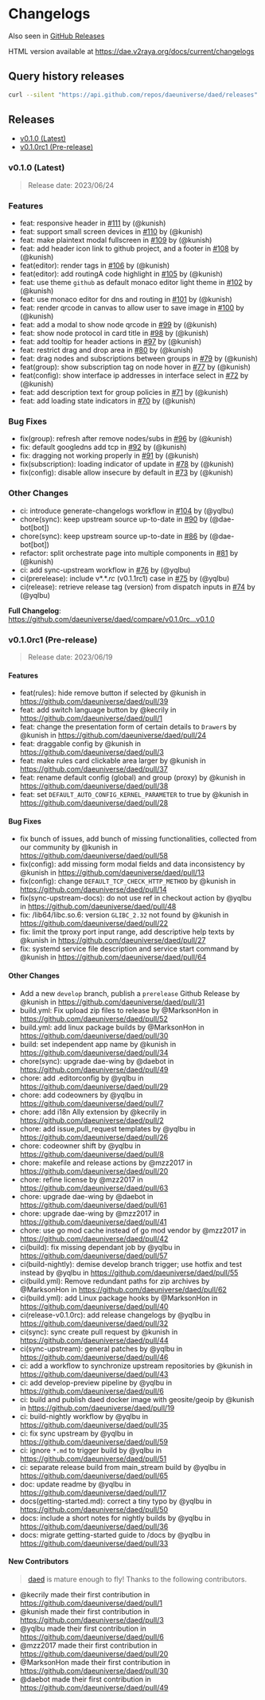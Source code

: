 # Changelogs

Also seen in [GitHub Releases](https://github.com/daeuniverse/dae/releases)

HTML version available at https://dae.v2raya.org/docs/current/changelogs

## Query history releases

```bash
curl --silent "https://api.github.com/repos/daeuniverse/daed/releases" | jq -r '.[] | {tag_name,created_at,prerelease}'
```

## Releases

<!-- BEGIN NEW TOC ENTRY -->
- [v0.1.0 (Latest)](#v010-latest)
- [v0.1.0rc1 (Pre-release)](#v010rc1-pre-release)
<!-- BEGIN NEW CHANGELOGS -->

### v0.1.0 (Latest)

> Release date: 2023/06/24



### Features

* feat: responsive header in [#111](https://github.com/daeuniverse/daed/pull/111) by (@kunish)
* feat: support small screen devices in [#110](https://github.com/daeuniverse/daed/pull/110) by (@kunish)
* feat: make plaintext modal fullscreen in [#109](https://github.com/daeuniverse/daed/pull/109) by (@kunish)
* feat: add header icon link to github project, and a footer in [#108](https://github.com/daeuniverse/daed/pull/108) by (@kunish)
* feat(editor): render tags in [#106](https://github.com/daeuniverse/daed/pull/106) by (@kunish)
* feat(editor): add routingA code highlight in [#105](https://github.com/daeuniverse/daed/pull/105) by (@kunish)
* feat: use theme `github` as default monaco editor light theme in [#102](https://github.com/daeuniverse/daed/pull/102) by (@kunish)
* feat: use monaco editor for dns and routing in [#101](https://github.com/daeuniverse/daed/pull/101) by (@kunish)
* feat: render qrcode in canvas to allow user to save image in [#100](https://github.com/daeuniverse/daed/pull/100) by (@kunish)
* feat: add a modal to show node qrcode in [#99](https://github.com/daeuniverse/daed/pull/99) by (@kunish)
* feat: show node protocol in card title in [#98](https://github.com/daeuniverse/daed/pull/98) by (@kunish)
* feat: add tooltip for header actions in [#97](https://github.com/daeuniverse/daed/pull/97) by (@kunish)
* feat: restrict drag and drop area in [#80](https://github.com/daeuniverse/daed/pull/80) by (@kunish)
* feat: drag nodes and subscriptions between groups in [#79](https://github.com/daeuniverse/daed/pull/79) by (@kunish)
* feat(group): show subscription tag on node hover in [#77](https://github.com/daeuniverse/daed/pull/77) by (@kunish)
* feat(config): show interface ip addresses in interface select in [#72](https://github.com/daeuniverse/daed/pull/72) by (@kunish)
* feat: add description text for group policies in [#71](https://github.com/daeuniverse/daed/pull/71) by (@kunish)
* feat: add loading state indicators in [#70](https://github.com/daeuniverse/daed/pull/70) by (@kunish)

### Bug Fixes

* fix(group): refresh after remove nodes/subs in [#96](https://github.com/daeuniverse/daed/pull/96) by (@kunish)
* fix: default googledns add tcp in [#92](https://github.com/daeuniverse/daed/pull/92) by (@kunish)
* fix: dragging not working properly in [#91](https://github.com/daeuniverse/daed/pull/91) by (@kunish)
* fix(subscription): loading indicator of update in [#78](https://github.com/daeuniverse/daed/pull/78) by (@kunish)
* fix(config): disable allow insecure by default in [#73](https://github.com/daeuniverse/daed/pull/73) by (@kunish)

### Other Changes

* ci: introduce generate-changelogs workflow in [#104](https://github.com/daeuniverse/daed/pull/104) by (@yqlbu)
* chore(sync): keep upstream source up-to-date in [#90](https://github.com/daeuniverse/daed/pull/90) by (@dae-bot[bot])
* chore(sync): keep upstream source up-to-date in [#86](https://github.com/daeuniverse/daed/pull/86) by (@dae-bot[bot])
* refactor: split orchestrate page into multiple components in [#81](https://github.com/daeuniverse/daed/pull/81) by (@kunish)
* ci: add sync-upstream workflow in [#76](https://github.com/daeuniverse/daed/pull/76) by (@yqlbu)
* ci(prerelease): include v*.*.*rc* (v0.1.1rc1) case in [#75](https://github.com/daeuniverse/daed/pull/75) by (@yqlbu)
* ci(release): retrieve release tag (version) from dispatch inputs in [#74](https://github.com/daeuniverse/daed/pull/74) by (@yqlbu)

**Full Changelog**: https://github.com/daeuniverse/daed/compare/v0.1.0rc...v0.1.0

### v0.1.0rc1 (Pre-release)

> Release date: 2023/06/19

#### Features

- feat(rules): hide remove button if selected by @kunish in https://github.com/daeuniverse/daed/pull/39
- feat: add switch language button by @kecrily in https://github.com/daeuniverse/daed/pull/1
- feat: change the presentation form of certain details to `Drawer`s by @kunish in https://github.com/daeuniverse/daed/pull/24
- feat: draggable config by @kunish in https://github.com/daeuniverse/daed/pull/3
- feat: make rules card clickable area larger by @kunish in https://github.com/daeuniverse/daed/pull/37
- feat: rename default config (global) and group (proxy) by @kunish in https://github.com/daeuniverse/daed/pull/38
- feat: set `DEFAULT_AUTO_CONFIG_KERNEL_PARAMETER` to true by @kunish in https://github.com/daeuniverse/daed/pull/28

#### Bug Fixes

- fix bunch of issues, add bunch of missing functionalities, collected from our community by @kunish in https://github.com/daeuniverse/daed/pull/58
- fix(config): add missing form modal fields and data inconsistency by @kunish in https://github.com/daeuniverse/daed/pull/13
- fix(config): change `DEFAULT_TCP_CHECK_HTTP_METHOD` by @kunish in https://github.com/daeuniverse/daed/pull/14
- fix(sync-upstream-docs): do not use ref in checkout action by @yqlbu in https://github.com/daeuniverse/daed/pull/48
- fix: /lib64/libc.so.6: version `GLIBC_2.32` not found by @kunish in https://github.com/daeuniverse/daed/pull/22
- fix: limit the tproxy port input range, add descriptive help texts by @kunish in https://github.com/daeuniverse/daed/pull/27
- fix: systemd service file description and service start command by @kunish in https://github.com/daeuniverse/daed/pull/64

#### Other Changes

- Add a new `develop` branch, publish a `prerelease` Github Release by @kunish in https://github.com/daeuniverse/daed/pull/31
- build.yml: Fix upload zip files to release by @MarksonHon in https://github.com/daeuniverse/daed/pull/52
- build.yml: add linux package builds by @MarksonHon in https://github.com/daeuniverse/daed/pull/30
- build: set independent app name by @kunish in https://github.com/daeuniverse/daed/pull/34
- chore(sync): upgrade dae-wing by @daebot in https://github.com/daeuniverse/daed/pull/49
- chore: add .editorconfig by @yqlbu in https://github.com/daeuniverse/daed/pull/29
- chore: add codeowners by @yqlbu in https://github.com/daeuniverse/daed/pull/7
- chore: add i18n Ally extension by @kecrily in https://github.com/daeuniverse/daed/pull/2
- chore: add issue,pull_request templates by @yqlbu in https://github.com/daeuniverse/daed/pull/26
- chore: codeowner shift by @yqlbu in https://github.com/daeuniverse/daed/pull/8
- chore: makefile and release actions by @mzz2017 in https://github.com/daeuniverse/daed/pull/20
- chore: refine license by @mzz2017 in https://github.com/daeuniverse/daed/pull/63
- chore: upgrade dae-wing by @daebot in https://github.com/daeuniverse/daed/pull/61
- chore: upgrade dae-wing by @mzz2017 in https://github.com/daeuniverse/daed/pull/41
- chore: use go mod cache instead of go mod vendor by @mzz2017 in https://github.com/daeuniverse/daed/pull/42
- ci(build): fix missing dependant job by @yqlbu in https://github.com/daeuniverse/daed/pull/57
- ci(build-nightly): demise develop branch trigger; use hotfix and test instead by @yqlbu in https://github.com/daeuniverse/daed/pull/55
- ci(build.yml): Remove redundant paths for zip archives by @MarksonHon in https://github.com/daeuniverse/daed/pull/62
- ci(build.yml): add Linux package hooks by @MarksonHon in https://github.com/daeuniverse/daed/pull/40
- ci(release-v0.1.0rc): add release changelogs by @yqlbu in https://github.com/daeuniverse/daed/pull/32
- ci(sync): sync create pull request by @kunish in https://github.com/daeuniverse/daed/pull/44
- ci(sync-upstream): general patches by @yqlbu in https://github.com/daeuniverse/daed/pull/46
- ci: add a workflow to synchronize upstream repositories by @kunish in https://github.com/daeuniverse/daed/pull/43
- ci: add develop-preview pipeline by @yqlbu in https://github.com/daeuniverse/daed/pull/6
- ci: build and publish daed docker image with geosite/geoip by @kunish in https://github.com/daeuniverse/daed/pull/19
- ci: build-nightly workflow by @yqlbu in https://github.com/daeuniverse/daed/pull/35
- ci: fix sync upstream by @yqlbu in https://github.com/daeuniverse/daed/pull/59
- ci: ignore `*.md` to trigger build by @yqlbu in https://github.com/daeuniverse/daed/pull/51
- ci: separate release build from main_stream build by @yqlbu in https://github.com/daeuniverse/daed/pull/65
- doc: update readme by @yqlbu in https://github.com/daeuniverse/daed/pull/17
- docs(getting-started.md): correct a tiny typo by @yqlbu in https://github.com/daeuniverse/daed/pull/50
- docs: include a short notes for nightly builds by @yqlbu in https://github.com/daeuniverse/daed/pull/36
- docs: migrate getting-started guide to /docs by @yqlbu in https://github.com/daeuniverse/daed/pull/33

#### New Contributors

> [daed](https://github.com/daeuniverse/daed) is mature enough to fly! Thanks to the following contributors.

- @kecrily made their first contribution in https://github.com/daeuniverse/daed/pull/1
- @kunish made their first contribution in https://github.com/daeuniverse/daed/pull/3
- @yqlbu made their first contribution in https://github.com/daeuniverse/daed/pull/6
- @mzz2017 made their first contribution in https://github.com/daeuniverse/daed/pull/20
- @MarksonHon made their first contribution in https://github.com/daeuniverse/daed/pull/30
- @daebot made their first contribution in https://github.com/daeuniverse/daed/pull/49
